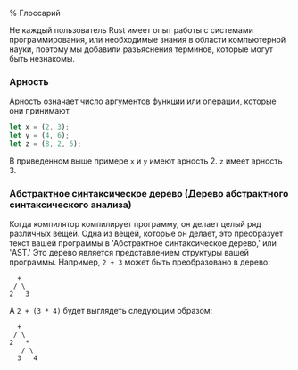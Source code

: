 % Глоссарий

Не каждый пользователь Rust имеет опыт работы с системами программирования, или
необходимые знания в области компьютерной науки, поэтому мы добавили разъяснения
терминов, которые могут быть незнакомы.

<a name="arity"></a>
### Арность

Арность означает число аргументов функции или операции, которые они принимают.

```rust
let x = (2, 3);
let y = (4, 6);
let z = (8, 2, 6);
```

В приведенном выше примере `x` и `y` имеют арность 2. `z` имеет арность 3.

<a name="abstract-syntax-tree"></a>
### Абстрактное синтаксическое дерево (Дерево абстрактного синтаксического анализа)

Когда компилятор компилирует программу, он делает целый ряд различных вещей.
Одна из вещей, которые он делает, это преобразует текст вашей программы в
'Абстрактное синтаксическое дерево,' или 'AST.' Это дерево является
представлением структуры вашей программы. Например, `2 + 3` может быть
преобразовано в дерево:

```text
  +
 / \
2   3
```

А `2 + (3 * 4)` будет выглядеть следующим образом:

```text
  +
 / \
2   *
   / \
  3   4
```
